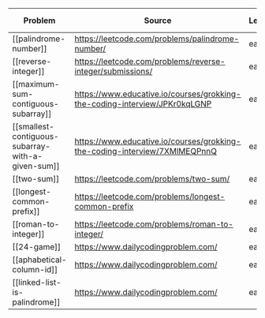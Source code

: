 | Problem                                       | Source                                                                        | Level | Status | Last viewed |
| --------------------------------------------- | -------------------------------------------------------------------------- | ----- | ------ | ----------- |
| [[palindrome-number]]                             | https://leetcode.com/problems/palindrome-number/                           | easy  | done   | 17.6.2021   |
| [[reverse-integer]]                               | https://leetcode.com/problems/reverse-integer/submissions/                 | easy  | done   | 16.6.2021   |
| [[maximum-sum-contiguous-subarray]]               | https://www.educative.io/courses/grokking-the-coding-interview/JPKr0kqLGNP | easy  | done   | 16.6.2021   |
| [[smallest-contiguous-subarray-with-a-given-sum]] | https://www.educative.io/courses/grokking-the-coding-interview/7XMlMEQPnnQ | easy  | done   | 16.6.2021   |
| [[two-sum]]                                       | https://leetcode.com/problems/two-sum/                                     | easy  | done   | 12.6.2021   |
| [[longest-common-prefix]]                         | https://leetcode.com/problems/longest-common-prefix                        | easy  | undone | 6.6.2021    |
| [[roman-to-integer]]                              | https://leetcode.com/problems/roman-to-integer/                            | easy  | done   | 29.5.2021   |
| [[24-game]]                                       | https://www.dailycodingproblem.com/                                        | easy  | done   | 1.4.2021    |
| [[aphabetical-column-id]]                         | https://www.dailycodingproblem.com/                                        | easy  | done   | 1.4.2021    |
| [[linked-list-is-palindrome]]                     | https://www.dailycodingproblem.com/                                        | easy  | done   | 1.4.2021    |
